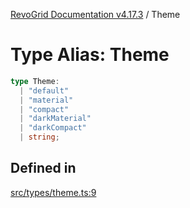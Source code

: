 [RevoGrid Documentation v4.17.3](README.md) / Theme

# Type Alias: Theme

```ts
type Theme: 
  | "default"
  | "material"
  | "compact"
  | "darkMaterial"
  | "darkCompact"
  | string;
```

## Defined in

[src/types/theme.ts:9](https://github.com/revolist/revogrid/blob/3aa06b5b2b2375c31a2a8275a0aefcbc04de60c5/src/types/theme.ts#L9)
